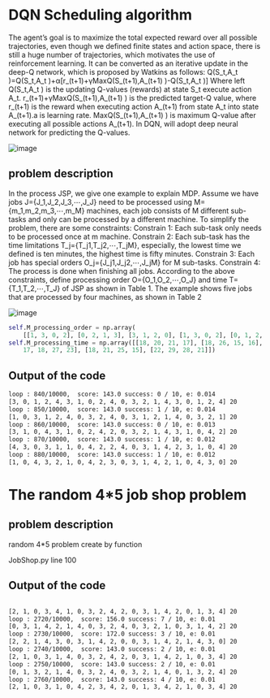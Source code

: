 # DQN Scheduling algorithm 
 The agent’s goal is to maximize the total expected reward over all possible trajectories, even though we defined finite states and action space, there is still a huge number of trajectories, which motivates the use of reinforcement learning. It can be converted as an iterative update in the deep-Q network, which is proposed by Watkins as follows:    Q(S_t,A_t )=Q(S_t,A_t )+α[r_(t+1)+γMaxQ(S_(t+1),A_(t+1) )-Q(S_t,A_t )] 
 Where left Q(S_t,A_t ) is the updating Q-values (rewards) at state S_t execute action A_t. r_(t+1)+γMaxQ(S_(t+1),A_(t+1) ) is the predicted target-Q value, where r_(t+1) is the reward when executing action A_(t+1) from state A_t into state A_(t+1).a is learning rate. MaxQ(S_(t+1),A_(t+1) ) is maximum Q-value after executing all possible actions A_(t+1). In DQN, will adopt deep neural network for predicting the Q-values.

![image](https://user-images.githubusercontent.com/31919004/114265443-6afb3600-9a0e-11eb-9d61-e30abddbc1b5.png)








## problem description

In the process JSP, we give one example to explain MDP. Assume we have jobs J={J_1,J_2,J_3,⋯,J_J} need to be processed using M={m_1,m_2,m_3,⋯,m_M} machines, each job consists of M different sub-tasks and only can be processed by a different machine. To simplify the problem, there are some constraints: 
Constrain 1: Each sub-task only needs to be processed once at m machine. 
Constrain 2: Each sub-task has the time limitations T_j={T_j1,T_j2,⋯,T_jM}, especially, the lowest time we defined is ten minutes, the highest time is fifty minutes. 
Constrain 3: Each job has special orders O_j={J_j1,J_j2,⋯,J_jM} for M sub-tasks. 
Constrain 4: The process is done when finishing all jobs.
According to the above constraints, define processing order O={O_1,O_2,⋯,O_J} and time T={T_1,T_2,⋯,T_J} of JSP as shown in Table 1. The example shows five jobs that are processed by four machines, as shown in Table 2

![image](https://user-images.githubusercontent.com/31919004/114265428-5c148380-9a0e-11eb-83d3-7aa658372389.png)







```python 
self.M_processing_order = np.array(
    [[1, 3, 0, 2], [0, 2, 1, 3], [3, 1, 2, 0], [1, 3, 0, 2], [0, 1, 2, 3]])
self.M_processing_time = np.array([[18, 20, 21, 17], [18, 26, 15, 16], [
    17, 18, 27, 23], [18, 21, 25, 15], [22, 29, 28, 21]])
```



## Output of the code 

``` txt
loop : 840/10000,  score: 143.0 success: 0 / 10, e: 0.014
[3, 0, 1, 2, 4, 3, 1, 0, 2, 4, 0, 3, 2, 1, 4, 3, 0, 1, 2, 4] 20
loop : 850/10000,  score: 143.0 success: 1 / 10, e: 0.014
[1, 0, 3, 1, 2, 4, 0, 3, 2, 4, 0, 3, 1, 2, 1, 4, 0, 3, 2, 1] 20
loop : 860/10000,  score: 143.0 success: 0 / 10, e: 0.013
[3, 1, 0, 4, 3, 1, 0, 2, 4, 2, 0, 3, 2, 1, 4, 3, 1, 0, 4, 2] 20
loop : 870/10000,  score: 143.0 success: 1 / 10, e: 0.012
[4, 3, 0, 3, 1, 1, 0, 4, 2, 2, 4, 0, 3, 1, 4, 2, 3, 1, 0, 4] 20
loop : 880/10000,  score: 143.0 success: 1 / 10, e: 0.012
[1, 0, 4, 3, 2, 1, 0, 4, 2, 3, 0, 3, 1, 4, 2, 1, 0, 4, 3, 0] 20
```

# The random 4*5 job shop problem 

## problem description

random 4*5 problem create by function 

JobShop.py line 100


## Output of the code 

``` txt

[2, 1, 0, 3, 4, 1, 0, 3, 2, 4, 2, 0, 3, 1, 4, 2, 0, 1, 3, 4] 20
loop : 2720/10000,  score: 156.0 success: 7 / 10, e: 0.01
[0, 3, 1, 4, 2, 1, 4, 0, 3, 2, 4, 0, 3, 2, 1, 0, 3, 1, 4, 2] 20
loop : 2730/10000,  score: 172.0 success: 3 / 10, e: 0.01
[2, 2, 1, 4, 3, 0, 3, 1, 4, 2, 0, 0, 3, 1, 4, 2, 1, 4, 3, 0] 20
loop : 2740/10000,  score: 143.0 success: 2 / 10, e: 0.01
[2, 1, 0, 3, 1, 4, 0, 3, 2, 4, 2, 0, 3, 1, 4, 2, 1, 0, 3, 4] 20
loop : 2750/10000,  score: 143.0 success: 2 / 10, e: 0.01
[0, 1, 3, 2, 1, 4, 0, 3, 2, 4, 0, 3, 2, 1, 4, 0, 1, 3, 2, 4] 20
loop : 2760/10000,  score: 143.0 success: 4 / 10, e: 0.01
[2, 1, 0, 3, 1, 0, 4, 2, 3, 4, 2, 0, 1, 3, 4, 2, 1, 0, 3, 4] 20

```
